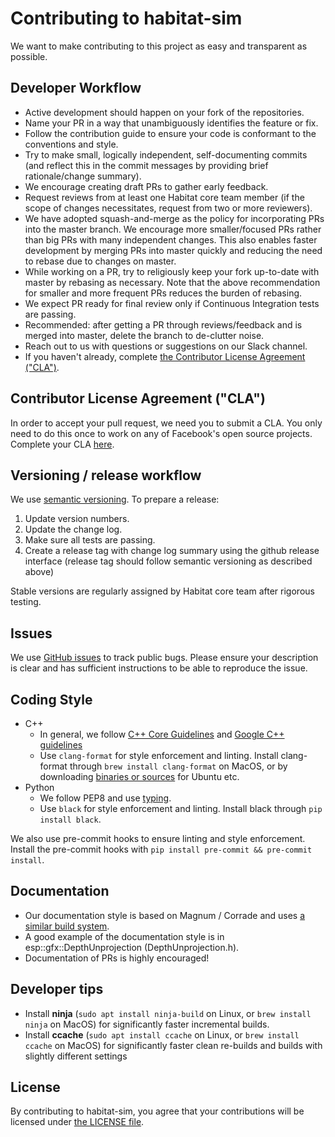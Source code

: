 # Contributing to habitat-sim
We want to make contributing to this project as easy and transparent as
possible.

## Developer Workflow
- Active development should happen on your fork of the repositories.
- Name your PR in a way that unambiguously identifies the feature or fix.
- Follow the contribution guide to ensure your code is conformant to the conventions and style.
- Try to make small, logically independent, self-documenting commits (and reflect this in the commit messages by providing brief rationale/change summary).
- We encourage creating draft PRs to gather early feedback.
- Request reviews from at least one Habitat core team member (if the scope of changes necessitates, request from two or more reviewers).
- We have adopted squash-and-merge as the policy for incorporating PRs into the master branch.  We encourage more smaller/focused PRs rather than big PRs with many independent changes.  This also enables faster development by merging PRs into master quickly and reducing the need to rebase due to changes on master.
- While working on a PR, try to religiously keep your fork up-to-date with master by rebasing as necessary.  Note that the above recommendation for smaller and more frequent PRs reduces the burden of rebasing.
- We expect PR ready for final review only if Continuous Integration tests are passing.
- Recommended: after getting a PR through reviews/feedback and is merged into master, delete the branch to de-clutter noise.
- Reach out to us with questions or suggestions on our Slack channel.
- If you haven't already, complete [the Contributor License Agreement ("CLA")](https://code.facebook.com/cla).

## Contributor License Agreement ("CLA")
In order to accept your pull request, we need you to submit a CLA. You only need
to do this once to work on any of Facebook's open source projects. Complete your CLA [here](https://code.facebook.com/cla).

## Versioning / release workflow
We use [semantic versioning](https://semver.org/). To prepare a release:
1. Update version numbers.
2. Update the change log.
3. Make sure all tests are passing.
4. Create a release tag with change log summary using the github release interface (release tag should follow semantic versioning as described above)

Stable versions are regularly assigned by Habitat core team after rigorous testing.

## Issues
We use [GitHub issues](../../issues) to track public bugs. Please ensure your description is
clear and has sufficient instructions to be able to reproduce the issue.


## Coding Style

- C++
  - In general, we follow [C++ Core Guidelines](https://isocpp.github.io/CppCoreGuidelines/CppCoreGuidelines) and [Google C++ guidelines](https://google.github.io/styleguide/cppguide.html)
  - Use `clang-format` for style enforcement and linting. Install clang-format through `brew install clang-format` on MacOS, or by downloading [binaries or sources](http://releases.llvm.org/download.html) for Ubuntu etc.
- Python
  - We follow PEP8 and use [typing](https://docs.python.org/3/library/typing.html).
  - Use `black` for style enforcement and linting. Install black through `pip install black`.

We also use pre-commit hooks to ensure linting and style enforcement. Install the pre-commit hooks with `pip install pre-commit && pre-commit install`.

## Documentation
- Our documentation style is based on Magnum / Corrade and uses [a similar build system](https://mcss.mosra.cz/documentation/doxygen/).
- A good example of the documentation style is in esp::gfx::DepthUnprojection (DepthUnprojection.h).
- Documentation of PRs is highly encouraged!

## Developer tips
- Install **ninja** (`sudo apt install ninja-build` on Linux, or `brew install ninja` on MacOS) for significantly faster incremental builds.
- Install **ccache** (`sudo apt install ccache` on Linux, or `brew install ccache` on MacOS) for significantly faster clean re-builds and builds with slightly different settings


## License
By contributing to habitat-sim, you agree that your contributions will be licensed
under [the LICENSE file](/LICENSE).
